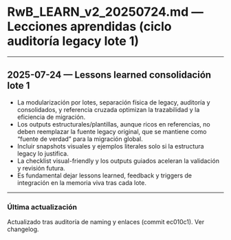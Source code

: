 # RwB_LEARN_v2_20250724.md — Lecciones aprendidas (ciclo auditoría legacy lote 1)

---

## 2025-07-24 — Lessons learned consolidación lote 1
- La modularización por lotes, separación física de legacy, auditoría y consolidados, y referencia cruzada optimizan la trazabilidad y la eficiencia de migración.
- Los outputs estructurales/plantillas, aunque ricos en referencias, no deben reemplazar la fuente legacy original, que se mantiene como “fuente de verdad” para la migración global.
- Incluir snapshots visuales y ejemplos literales solo si la estructura legacy lo justifica.
- La checklist visual-friendly y los outputs guiados aceleran la validación y revisión futura.
- Es fundamental dejar lessons learned, feedback y triggers de integración en la memoria viva tras cada lote.

---


### Última actualización

Actualizado tras auditoría de naming y enlaces (commit ec010c1). Ver changelog.